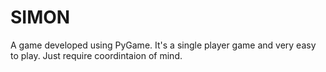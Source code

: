 # SIMON
A game developed using PyGame. It's a single player game and very easy to play. Just require coordintaion of mind.
